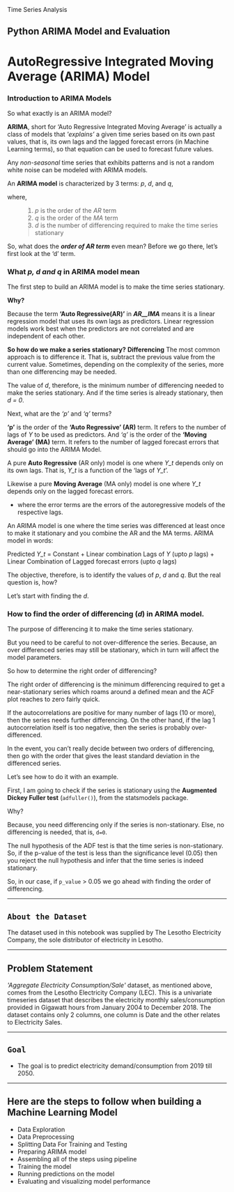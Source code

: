 <!DOCTYPE html>
<html>
    Time Series Analysis
    
<h2>Python ARIMA Model and Evaluation<h2>

# AutoRegressive Integrated Moving Average (ARIMA) Model

### Introduction to ARIMA Models
So what exactly is an ARIMA model?

**ARIMA**, short for ‘Auto Regressive Integrated Moving Average’ is actually a class of models that <em>'explains’</em> a given time series based on its own past values, that is, its own lags and the lagged forecast errors (in Machine Learning terms), so that equation can be used to forecast future values.

Any <em>non-seasonal</em> time series that exhibits patterns and is not a random white noise can be modeled with ARIMA models.

An <strong>ARIMA model</strong> is characterized by 3 terms: *p*, *d*, and *q*,

where,
<ol>

> <li> <em>p</em> is the order of the <em>AR</em> term</li>
> <li> <em>q</em> is the order of the <em>MA</em> term</li>
> <li> <em>d</em> is the number of differencing required to make the time series stationary</li>
</ol>

So, what does the <strong><em>order of AR term</em></strong> even mean? Before we go there, let’s first look at the ‘d’ term.


<h3>What <em>p, d and q</em> in ARIMA model mean</h3>

The first step to build an ARIMA model is to make the time series stationary.

__Why?__

Because the term **‘Auto Regressive(AR)’** in ***AR__IMA*** means it is a linear regression model that uses its own lags as predictors. Linear regression models work best when the predictors are not correlated and are independent of each other.

**So how do we make a series stationary?**
**Differencing**
The most common approach is to difference it. That is, subtract the previous value from the current value. Sometimes, depending on the complexity of the series, more than one differencing may be needed.

The value of <em>d</em>, therefore, is the minimum number of differencing needed to make the series stationary. And if the time series is already stationary, then *d = 0*.

Next, what are the *‘p’* and *‘q’* terms?

**‘p’** is the order of the **‘Auto Regressive’ (AR)** term. It refers to the number of lags of *Y* to be used as predictors. And *‘q’* is the order of the **‘Moving Average’ (MA)** term. It refers to the number of lagged forecast errors that should go into the ARIMA Model.


A pure **Auto Regressive** (AR only) model is one where *Y_t* depends only on its own lags. That is, *Y_t* is a function of the ‘lags of *Y_t*’. 

Likewise a pure __Moving Average__ (MA only) model is one where *Y_t* depends only on the lagged forecast errors.

- where the error terms are the errors of the autoregressive models of the respective lags. 

An ARIMA model is one where the time series was differenced at least once to make it stationary and you combine the AR and the MA terms.
ARIMA model in words:

Predicted *Y_t* = Constant + Linear combination Lags of *Y* (upto *p* lags) + Linear Combination of Lagged forecast errors (upto *q* lags)

The objective, therefore, is to identify the values of *p*, *d* and *q*. But the real question is, how?

Let’s start with finding the *d*.

### How to find the order of differencing (*d*) in ARIMA model.

The purpose of differencing it to make the time series stationary.

But you need to be careful to not over-difference the series. Because, an over differenced series may still be stationary, which in turn will affect the model parameters.

So how to determine the right order of differencing?

The right order of differencing is the minimum differencing required to get a near-stationary series which roams around a defined mean and the ACF plot reaches to zero fairly quick.

If the autocorrelations are positive for many number of lags (10 or more), then the series needs further differencing. On the other hand, if the lag 1 autocorrelation itself is too negative, then the series is probably over-differenced.

In the event, you can’t really decide between two orders of differencing, then go with the order that gives the least standard deviation in the differenced series.

Let’s see how to do it with an example.

First, I am going to check if the series is stationary using the __Augmented Dickey Fuller test__ (`adfuller()`), from the statsmodels package.

Why?

Because, you need differencing only if the series is non-stationary. Else, no differencing is needed, that is, `d=0`.

The null hypothesis of the ADF test is that the time series is non-stationary. So, if the p-value of the test is less than the significance level (0.05) then you reject the null hypothesis and infer that the time series is indeed stationary.

So, in our case, if `p_value` > 0.05 we go ahead with finding the order of differencing.


---
`About the Dataset`
---
The dataset used in this notebook was supplied by The Lesotho Electricity Company, the sole distributor of electricity in Lesotho. 


---
Problem Statement
---
_'Aggregate Electricity Consumption/Sale'_ dataset, as mentioned above, comes from the Lesotho Electricity Company (LEC). This is a univariate timeseries dataset that describes the electricity monthly sales/consumption provided in Gigawatt hours from January 2004 to December 2018. The dataset contains only 2 columns, one column is Date and the other relates to Electricity Sales.

---

`Goal`
---
-  The goal is to predict electricity demand/consumption from 2019 till 2050.

---
</html> 


**Here are the steps to follow when building a Machine Learning Model**
--

- Data Exploration
- Data Preprocessing
- Splitting Data For Training and Testing
- Preparing ARIMA model
- Assembling all of the steps using pipeline
- Training the model
- Running predictions on the model
- Evaluating and visualizing model performance

